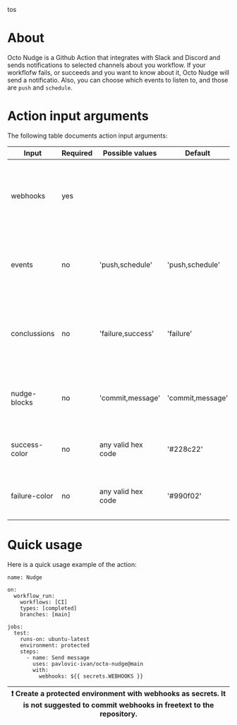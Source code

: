 tos
# About

Octo Nudge is a Github Action that integrates with Slack and Discord and sends notifications to selected channels about you workflow. If your workflofw fails, or succeeds and you want to know about it, Octo Nudge will send a notificatio. Also, you can choose which events to listen to, and those are `push` and `schedule`.

# Action input arguments

The following table documents action input arguments:

| Input         | Required | Possible values      | Default          | Description                                                                           |
| ------------- | -------- | -------------------- | ---------------- | ------------------------------------------------------------------------------------- |
| webhooks      | yes      |                      |                  | A comma separated list of Slack/Discord webhooks to which to send the nudge           |
| events        | no       | 'push,schedule'      | 'push,schedule'  | A comma separated list of workflow run events you want to listen to and react to      |
| conclussions  | no       | 'failure,success'    | 'failure'        | A comma separated list of workflow run conclusions you want to listen to and react to |
| nudge-blocks  | no       | 'commit,message'     | 'commit,message' | A comma separated list of blocks you want to see in the nudge message                 |
| success-color | no       | any valid hex code   | '#228c22'        | Hex value of the color for successfull workflow run conclusions                       |
| failure-color | no       | any valid hex code   | '#990f02'        | Hex value of the color for failed workflow run conclusions                            |
# Quick usage

Here is a quick usage example of the action:

```
name: Nudge

on:
  workflow_run:
    workflows: [CI]
    types: [completed]
    branches: [main]

jobs:
  test:
    runs-on: ubuntu-latest
    environment: protected
    steps:
      - name: Send message
        uses: pavlovic-ivan/octo-nudge@main
        with:
          webhooks: ${{ secrets.WEBHOOKS }}
```
| :exclamation:  Create a protected environment with webhooks as secrets. It is not suggested to commit webhooks in freetext to the repository.   |
|-------------------------------------------------------------------------------------------------------------------------------------------------|